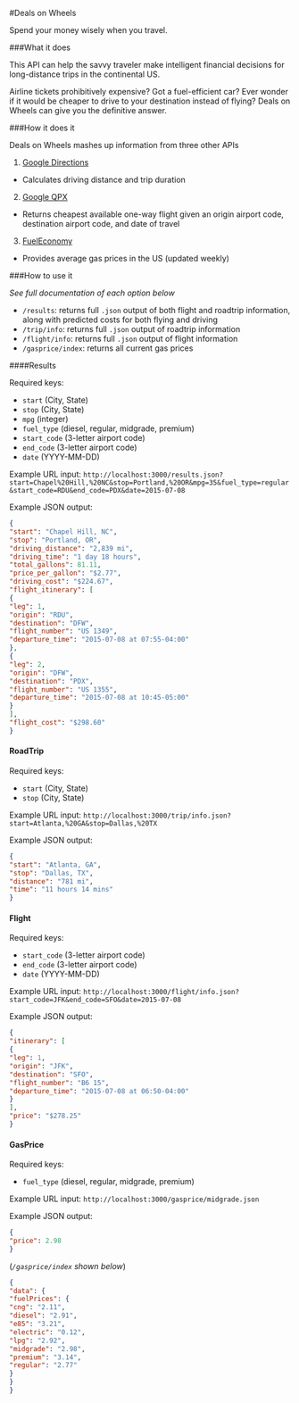 #Deals on Wheels

Spend your money wisely when you travel.

###What it does

This API can help the savvy traveler make intelligent financial decisions for
long-distance trips in the continental US.  

Airline tickets prohibitively expensive?  Got a fuel-efficient car?  Ever wonder
if it would be cheaper to drive to your destination instead of flying? Deals on Wheels
can give you the definitive answer.

###How it does it

Deals on Wheels mashes up information from three other APIs
1. [Google Directions](https://developers.google.com/maps/documentation/directions/)
  * Calculates driving distance and trip duration
2. [Google QPX](https://developers.google.com/qpx-express/)
  * Returns cheapest available one-way flight given an origin airport code,
  destination airport code, and date of travel
3. [FuelEconomy](http://www.fueleconomy.gov/feg/ws/)
  * Provides average gas prices in the US (updated weekly)

###How to use it

*See full documentation of each option below*

* `/results`: returns full `.json` output of both flight and roadtrip information, along with predicted costs for both flying and driving
* `/trip/info`: returns full `.json` output of roadtrip information
* `/flight/info`: returns full `.json` output of flight information
* `/gasprice/index`: returns all current gas prices

####Results

Required keys:

* `start` (City, State)
* `stop` (City, State)
* `mpg` (integer)
* `fuel_type` (diesel, regular, midgrade, premium)
* `start_code` (3-letter airport code)
* `end_code` (3-letter airport code)
* `date` (YYYY-MM-DD)

Example URL input:
`http://localhost:3000/results.json?start=Chapel%20Hill,%20NC&stop=Portland,%20OR&mpg=35&fuel_type=regular&start_code=RDU&end_code=PDX&date=2015-07-08`

Example JSON output:
```json
{
"start": "Chapel Hill, NC",
"stop": "Portland, OR",
"driving_distance": "2,839 mi",
"driving_time": "1 day 18 hours",
"total_gallons": 81.11,
"price_per_gallon": "$2.77",
"driving_cost": "$224.67",
"flight_itinerary": [
{
"leg": 1,
"origin": "RDU",
"destination": "DFW",
"flight_number": "US 1349",
"departure_time": "2015-07-08 at 07:55-04:00"
},
{
"leg": 2,
"origin": "DFW",
"destination": "PDX",
"flight_number": "US 1355",
"departure_time": "2015-07-08 at 10:45-05:00"
}
],
"flight_cost": "$298.60"
}
```

#### RoadTrip

Required keys:

* `start` (City, State)
* `stop` (City, State)

Example URL input: `http://localhost:3000/trip/info.json?start=Atlanta,%20GA&stop=Dallas,%20TX`

Example JSON output:

```json
{
"start": "Atlanta, GA",
"stop": "Dallas, TX",
"distance": "781 mi",
"time": "11 hours 14 mins"
}
```

#### Flight

Required keys:

* `start_code` (3-letter airport code)
* `end_code` (3-letter airport code)
* `date` (YYYY-MM-DD)

Example URL input: `http://localhost:3000/flight/info.json?start_code=JFK&end_code=SFO&date=2015-07-08`

Example JSON output:

```json
{
"itinerary": [
{
"leg": 1,
"origin": "JFK",
"destination": "SFO",
"flight_number": "B6 15",
"departure_time": "2015-07-08 at 06:50-04:00"
}
],
"price": "$278.25"
}
```


#### GasPrice

Required keys:

* `fuel_type` (diesel, regular, midgrade, premium)

Example URL input: `http://localhost:3000/gasprice/midgrade.json`

Example JSON output:

```json
{
"price": 2.98
}
```
(*`/gasprice/index` shown below*)

```json
{
"data": {
"fuelPrices": {
"cng": "2.11",
"diesel": "2.91",
"e85": "3.21",
"electric": "0.12",
"lpg": "2.92",
"midgrade": "2.98",
"premium": "3.14",
"regular": "2.77"
}
}
}
```
